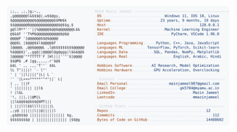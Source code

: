 <picture>
  <source srcset="https://raw.githubusercontent.com/mmazinjameel/mmazinjameel/main/dark_mode.svg?v=1756051873" media="(prefers-color-scheme: dark)">
  <img src="https://raw.githubusercontent.com/mmazinjameel/mmazinjameel/main/light_mode.svg?v=1756051873">
</picture>
